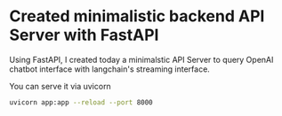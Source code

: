# Created minimalistic backend API Server with FastAPI

Using FastAPI, I created today a minimalstic API Server to query OpenAI chatbot interface with langchain's
streaming interface.

You can serve it via uvicorn

```bash
uvicorn app:app --reload --port 8000
```
